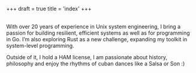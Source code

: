 +++
draft = true
title = 'index'
+++
<br/><br/>

With over 20 years of experience in Unix system engineering, I bring a passion for building resilient, efficient systems as well as for programming in Go. I’m also exploring Rust as a new challenge, expanding my toolkit in system-level programming.

Outside of it, I hold a HAM license, I am passionate about history, philosophy and enjoy the rhythms of cuban dances like a Salsa or Son :)
